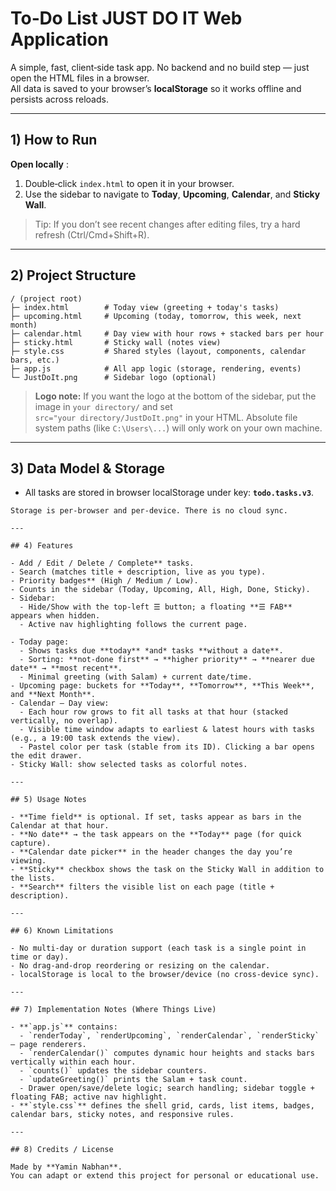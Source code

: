 # To‑Do List JUST DO IT Web Application

A simple, fast, client‑side task app. No backend and no build step — just open the HTML files in a browser.  
All data is saved to your browser’s **localStorage** so it works offline and persists across reloads.

---

## 1) How to Run

**Open locally** :

1. Double‑click `index.html` to open it in your browser.
2. Use the sidebar to navigate to **Today**, **Upcoming**, **Calendar**, and **Sticky Wall**.

> Tip: If you don’t see recent changes after editing files, try a hard refresh (Ctrl/Cmd+Shift+R).

---

## 2) Project Structure

```
/ (project root)
├─ index.html        # Today view (greeting + today's tasks)
├─ upcoming.html     # Upcoming (today, tomorrow, this week, next month)
├─ calendar.html     # Day view with hour rows + stacked bars per hour
├─ sticky.html       # Sticky wall (notes view)
├─ style.css         # Shared styles (layout, components, calendar bars, etc.)
├─ app.js            # All app logic (storage, rendering, events)
└─ JustDoIt.png      # Sidebar logo (optional)
```

> **Logo note:** If you want the logo at the bottom of the sidebar, put the image in `your directory/` and set  
> `src="your directory/JustDoIt.png"` in your HTML. Absolute file system paths (like `C:\Users\...`) will only work on your own machine.

---

## 3) Data Model & Storage

- All tasks are stored in browser localStorage under key: **`todo.tasks.v3`**.

```
Storage is per‑browser and per‑device. There is no cloud sync.

---

## 4) Features

- Add / Edit / Delete / Complete** tasks.
- Search (matches title + description, live as you type).
- Priority badges** (High / Medium / Low).
- Counts in the sidebar (Today, Upcoming, All, High, Done, Sticky).
- Sidebar:
  - Hide/Show with the top‑left ☰ button; a floating **☰ FAB** appears when hidden.
  - Active nav highlighting follows the current page.

- Today page:
  - Shows tasks due **today** *and* tasks **without a date**.
  - Sorting: **not‑done first** → **higher priority** → **nearer due date** → **most recent**.
  - Minimal greeting (with Salam) + current date/time.
- Upcoming page: buckets for **Today**, **Tomorrow**, **This Week**, and **Next Month**.
- Calendar – Day view:
  - Each hour row grows to fit all tasks at that hour (stacked vertically, no overlap).
  - Visible time window adapts to earliest & latest hours with tasks (e.g., a 19:00 task extends the view).
  - Pastel color per task (stable from its ID). Clicking a bar opens the edit drawer.
- Sticky Wall: show selected tasks as colorful notes.

---

## 5) Usage Notes

- **Time field** is optional. If set, tasks appear as bars in the Calendar at that hour.
- **No date** → the task appears on the **Today** page (for quick capture).
- **Calendar date picker** in the header changes the day you’re viewing.
- **Sticky** checkbox shows the task on the Sticky Wall in addition to the lists.
- **Search** filters the visible list on each page (title + description).

---

## 6) Known Limitations

- No multi‑day or duration support (each task is a single point in time or day).
- No drag‑and‑drop reordering or resizing on the calendar.
- localStorage is local to the browser/device (no cross‑device sync).

---

## 7) Implementation Notes (Where Things Live)

- **`app.js`** contains:
  - `renderToday`, `renderUpcoming`, `renderCalendar`, `renderSticky` — page renderers.
  - `renderCalendar()` computes dynamic hour heights and stacks bars vertically within each hour.
  - `counts()` updates the sidebar counters.
  - `updateGreeting()` prints the Salam + task count.
  - Drawer open/save/delete logic; search handling; sidebar toggle + floating FAB; active nav highlight.
- **`style.css`** defines the shell grid, cards, list items, badges, calendar bars, sticky notes, and responsive rules.

---

## 8) Credits / License

Made by **Yamin Nabhan**.  
You can adapt or extend this project for personal or educational use.
